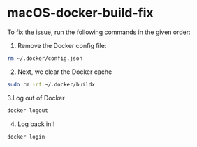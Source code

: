 # macOS-docker-build-fix

To fix the issue, run the following commands in the given order:

1. Remove the Docker config file:
```bash
rm ~/.docker/config.json
```

2. Next, we clear the Docker cache
```bash
sudo rm -rf ~/.docker/buildx
```

3.Log out of Docker
```bash
docker logout
```

4. Log back in!!
```bash
docker login
```
